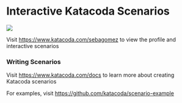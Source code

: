 # Interactive Katacoda Scenarios

[![](http://shields.katacoda.com/katacoda/sebagomez/count.svg)](https://www.katacoda.com/sebagomez "Get your profile on Katacoda.com")

Visit https://www.katacoda.com/sebagomez to view the profile and interactive scenarios

### Writing Scenarios
Visit https://www.katacoda.com/docs to learn more about creating Katacoda scenarios

For examples, visit https://github.com/katacoda/scenario-example
